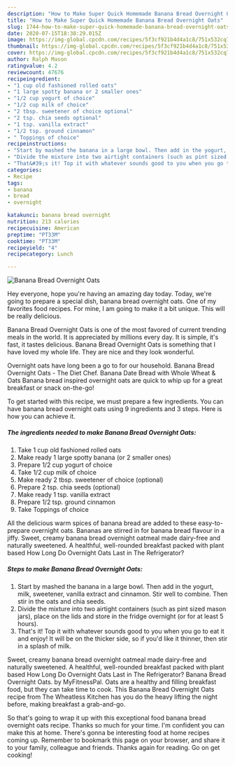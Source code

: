 ```yaml
---
description: "How to Make Super Quick Homemade Banana Bread Overnight Oats"
title: "How to Make Super Quick Homemade Banana Bread Overnight Oats"
slug: 1744-how-to-make-super-quick-homemade-banana-bread-overnight-oats
date: 2020-07-15T18:38:29.015Z
image: https://img-global.cpcdn.com/recipes/5f3cf921b4d4a1c8/751x532cq70/banana-bread-overnight-oats-recipe-main-photo.jpg
thumbnail: https://img-global.cpcdn.com/recipes/5f3cf921b4d4a1c8/751x532cq70/banana-bread-overnight-oats-recipe-main-photo.jpg
cover: https://img-global.cpcdn.com/recipes/5f3cf921b4d4a1c8/751x532cq70/banana-bread-overnight-oats-recipe-main-photo.jpg
author: Ralph Mason
ratingvalue: 4.2
reviewcount: 47676
recipeingredient:
- "1 cup old fashioned rolled oats"
- "1 large spotty banana or 2 smaller ones"
- "1/2 cup yogurt of choice"
- "1/2 cup milk of choice"
- "2 tbsp. sweetener of choice optional"
- "2 tsp. chia seeds optional"
- "1 tsp. vanilla extract"
- "1/2 tsp. ground cinnamon"
- " Toppings of choice"
recipeinstructions:
- "Start by mashed the banana in a large bowl. Then add in the yogurt, milk, sweetener, vanilla extract and cinnamon. Stir well to combine. Then stir in the oats and chia seeds."
- "Divide the mixture into two airtight containers (such as pint sized mason jars), place on the lids and store in the fridge overnight (or for at least 5 hours)."
- "That&#39;s it! Top it with whatever sounds good to you when you go to eat it and enjoy! It will be on the thicker side, so if you&#39;d like it thinner, then stir in a splash of milk."
categories:
- Recipe
tags:
- banana
- bread
- overnight

katakunci: banana bread overnight 
nutrition: 213 calories
recipecuisine: American
preptime: "PT33M"
cooktime: "PT33M"
recipeyield: "4"
recipecategory: Lunch

---
```



![Banana Bread Overnight Oats](https://img-global.cpcdn.com/recipes/5f3cf921b4d4a1c8/751x532cq70/banana-bread-overnight-oats-recipe-main-photo.jpg)

Hey everyone, hope you're having an amazing day today. Today, we're going to prepare a special dish, banana bread overnight oats. One of my favorites food recipes. For mine, I am going to make it a bit unique. This will be really delicious.

Banana Bread Overnight Oats is one of the most favored of current trending meals in the world. It is appreciated by millions every day. It is simple, it's fast, it tastes delicious. Banana Bread Overnight Oats is something that I have loved my whole life. They are nice and they look wonderful.

Overnight oats have long been a go to for our household. Banana Bread Overnight Oats - The Diet Chef. Banana Date Bread with Whole Wheat &amp; Oats Banana bread inspired overnight oats are quick to whip up for a great breakfast or snack on-the-go!


To get started with this recipe, we must prepare a few ingredients. You can have banana bread overnight oats using 9 ingredients and 3 steps. Here is how you can achieve it.

<!--inarticleads1-->

##### The ingredients needed to make Banana Bread Overnight Oats:

1. Take 1 cup old fashioned rolled oats
1. Make ready 1 large spotty banana (or 2 smaller ones)
1. Prepare 1/2 cup yogurt of choice
1. Take 1/2 cup milk of choice
1. Make ready 2 tbsp. sweetener of choice (optional)
1. Prepare 2 tsp. chia seeds (optional)
1. Make ready 1 tsp. vanilla extract
1. Prepare 1/2 tsp. ground cinnamon
1. Take  Toppings of choice


All the delicious warm spices of banana bread are added to these easy-to-prepare overnight oats. Bananas are stirred in for banana bread flavour in a jiffy. Sweet, creamy banana bread overnight oatmeal made dairy-free and naturally sweetened. A healthful, well-rounded breakfast packed with plant based How Long Do Overnight Oats Last in The Refrigerator? 

<!--inarticleads2-->

##### Steps to make Banana Bread Overnight Oats:

1. Start by mashed the banana in a large bowl. Then add in the yogurt, milk, sweetener, vanilla extract and cinnamon. Stir well to combine. Then stir in the oats and chia seeds.
1. Divide the mixture into two airtight containers (such as pint sized mason jars), place on the lids and store in the fridge overnight (or for at least 5 hours).
1. That&#39;s it! Top it with whatever sounds good to you when you go to eat it and enjoy! It will be on the thicker side, so if you&#39;d like it thinner, then stir in a splash of milk.


Sweet, creamy banana bread overnight oatmeal made dairy-free and naturally sweetened. A healthful, well-rounded breakfast packed with plant based How Long Do Overnight Oats Last in The Refrigerator? Banana Bread Overnight Oats. by MyFitnessPal. Oats are a healthy and filling breakfast food, but they can take time to cook. This Banana Bread Overnight Oats recipe from The Wheatless Kitchen has you do the heavy lifting the night before, making breakfast a grab-and-go. 

So that's going to wrap it up with this exceptional food banana bread overnight oats recipe. Thanks so much for your time. I'm confident you can make this at home. There's gonna be interesting food at home recipes coming up. Remember to bookmark this page on your browser, and share it to your family, colleague and friends. Thanks again for reading. Go on get cooking!
